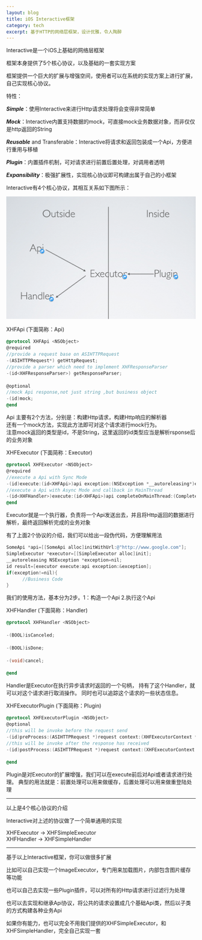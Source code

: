 ```yaml
---
layout: blog
title: iOS Interactive框架
category: tech
excerpt: 基于HTTP的网络层框架，设计优雅，令人陶醉
---
```


Interactive是一个iOS上基础的网络层框架

框架本身提供了5个核心协议，以及基础的一套实现方案

框架提供一个巨大的扩展与增强空间，使用者可以在系统的实现方案上进行扩展，自己实现核心协议。

特性：

***Simple***：使用Interactive来进行Http请求处理将会变得非常简单

***Mock***：Interactive内置支持数据的mock，可直接mock业务数据对象，而非仅仅是http返回的String

***Reusable*** and Transferable：Interactive将请求和返回包装成一个Api，方便进行重用与移植

***Plugin***：内置插件机制，可对请求进行前置后置处理，对调用者透明

***Expansibility***：极强扩展性，实现核心协议即可构建出属于自己的小框架

Interactive有4个核心协议，其相互关系如下图所示：

<img src="/assets/images/interaceive/protocols.png"/>

XHFApi (下面简称：Api)

```objective-c
@protocol XHFApi <NSObject>
@required
//provide a request base on ASIHTTPRequest  
-(ASIHTTPRequest*) getHttpRequest;
//provide a parser which need to implement XHFResponseParser
-(id<XHFResponseParser>) getResponseParser;

@optional
//mock Api response,not just string ,but business object
-(id)mock;
@end
```
Api 主要有2个方法，分别是：构建Http请求，构建Http响应的解析器  
还有一个mock方法，实现此方法即可对这个请求进行mock行为。  
注意mock返回的类型是id，不是String，这里返回的id类型应当是解析rsponse后的业务对象  

XHFExecutor (下面简称：Executor)

```objective-c
@protocol XHFExecutor <NSObject>
@required
//execute a Api with Sync Mode
-(id)execute:(id<XHFApi>)api exception:(NSException *__autoreleasing*)exception;
//execute a Api with Async Mode and callback in MainThread
-(id<XHFHandler>)execute:(id<XHFApi>)api completeOnMainThread:(CompleteCallback)callback;
@end
```
Executor就是一个执行器，负责将一个Api发送出去，并且将Http返回的数据进行解析，最终返回解析完成的业务对象

有了上面2个协议的介绍，我们可以给出一段伪代码，方便理解用法

```objective-c
SomeApi *api=[[SomeApi alloc]initWithUrl:@"http://www.google.com"];
SimpleExecutor *executor=[[SimpleExecutor alloc]init];
__autoreleasing NSException *exception=nil;
id result=[executor execute:api exception:&exception];
if(exception!=nil){
      //Business Code
}
```
我们的使用方法，基本分为2步。1：构造一个Api  2.执行这个Api  

XHFHandler (下面简称：Handler)

```objective-c
@protocol XHFHandler <NSObject>

-(BOOL)isCanceled;

-(BOOL)isDone;

-(void)cancel;

@end
```
Handler是Executor在执行异步请求时返回的一个句柄，
持有了这个Handler，就可以对这个请求进行取消操作。
同时也可以追踪这个请求的一些状态信息。

XHFExecutorPlugin (下面简称：Plugin)

```objective-c
@protocol XHFExecutorPlugin <NSObject>
@optional
//this will be invoke before the request send
-(id)preProcess:(ASIHTTPRequest *)request context:(XHFExecutorContext *)context api:(id<XHFApi>)api;
//this will be invoke after the response has received
-(id)postProcess:(ASIHTTPRequest *)request context:(XHFExecutorContext *)context api:(id<XHFApi>)api;

@end
```
Plugin是对Executor的扩展增强，我们可以在execute前后对Api或者请求进行处理。
典型的用法就是：前置处理可以用来做缓存，后置处理可以用来做重登陆处理

***

以上是4个核心协议的介绍

Interactive对上述的协议做了一个简单通用的实现

XHFExecutor -> XHFSimpleExecutor  
XHFHandler  -> XHFSimpleHandler  

***

基于以上Interactive框架，你可以做很多扩展

比如可以自己实现一个ImageExecutor，专门用来加载图片，内部包含图片缓存等功能

也可以自己去实现一些Plugin插件，可以对所有的Http请求进行过滤行为处理

也可以去实现和继承Api协议，将公共的请求设置成几个基础Api类，然后以子类的方式构建各种业务Api

如果你有能力，也可以完全不用我们提供的XHFSimpleExecutor，和XHFSimpleHandler，完全自己实现一套







